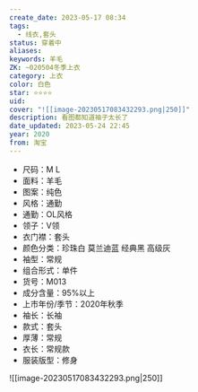 ```yaml
---
create_date: 2023-05-17 08:34
tags:
  - 线衣,套头
status: 穿着中
aliases:
keywords: 羊毛
ZK: ~020504冬季上衣
category: 上衣
color: 白色
star: ⭐⭐⭐⭐
uid:
cover: "![[image-20230517083432293.png|250]]"
description: 看图都知道袖子太长了
date_updated: 2023-05-24 22:45
year: 2020
from: 淘宝
---
```


- 尺码：M L
- 面料：羊毛
- 图案：纯色
- 风格：通勤
- 通勤：OL风格
- 领子：V领
- 衣门襟：套头
- 颜色分类：珍珠白 莫兰迪蓝 经典黑 高级灰
- 袖型：常规
- 组合形式：单件
- 货号：M013
- 成分含量：95%以上
- 上市年份/季节：2020年秋季
- 袖长：长袖
- 款式：套头
- 厚薄：常规
- 衣长：常规款
- 服装版型：修身

![[image-20230517083432293.png|250]]
